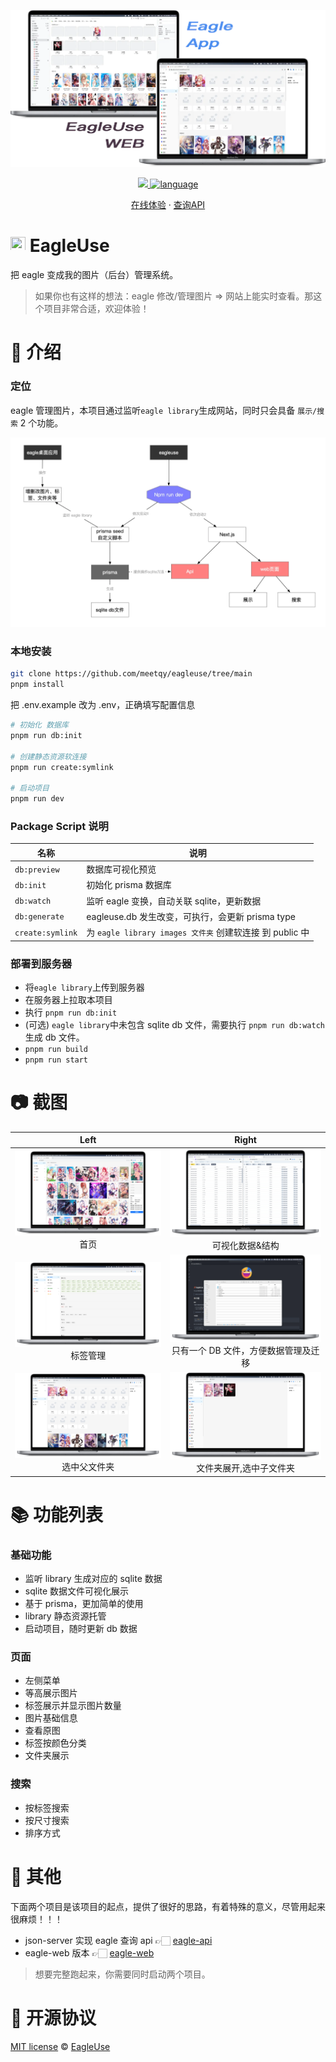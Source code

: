 ![](./readme/preview.webp)

<p align='center'>
    <a href="https://github.com/meetqy/eagleuse/blob/master/LICENSE" target="_blank">
        <img src="https://img.shields.io/github/license/meetqy/eagleuse"/>
    </a>
    <a href="https://www.typescriptlang.org" target="_black">
        <img src="https://img.shields.io/badge/language-TypeScript-blue.svg" alt="language">
    </a>
</p>

<p align='center'>
    <a href='https://rao.pics'>在线体验</a> ·
    <a href="./readme/api/image.md">查询API</a>
</p>

# <img src='./static/favicon.ico' height="24px" width="24px" /> EagleUse

把 eagle 变成我的图片（后台）管理系统。

> 如果你也有这样的想法：eagle 修改/管理图片 => 网站上能实时查看。那这个项目非常合适，欢迎体验！

# 👀 介绍

### 定位

eagle 管理图片，本项目通过监听`eagle library`生成网站，同时只会具备 `展示/搜索` 2 个功能。

![](./readme/flow.webp)

### 本地安装

```sh
git clone https://github.com/meetqy/eagleuse/tree/main
pnpm install
```

把 .env.example 改为 .env，正确填写配置信息

```sh
# 初始化 数据库
pnpm run db:init

# 创建静态资源软连接
pnpm run create:symlink

# 启动项目
pnpm run dev
```

### Package Script 说明

| 名称             | 说明                                                     |
| ---------------- | -------------------------------------------------------- |
| `db:preview`     | 数据库可视化预览                                         |
| `db:init`        | 初始化 prisma 数据库                                     |
| `db:watch`       | 监听 eagle 变换，自动关联 sqlite，更新数据               |
| `db:generate`    | eagleuse.db 发生改变，可执行，会更新 prisma type         |
| `create:symlink` | 为 `eagle library images 文件夹` 创建软连接 到 public 中 |

### 部署到服务器

- 将`eagle library`上传到服务器
- 在服务器上拉取本项目
- 执行 `pnpm run db:init`
- (可选) `eagle library`中未包含 sqlite db 文件，需要执行 `pnpm run db:watch`生成 db 文件。
- `pnpm run build`
- `pnpm run start`

# 📷 截图

|                      Left                       |                                 Right                                  |
| :---------------------------------------------: | :--------------------------------------------------------------------: |
|     ![](./readme/1.webp?raw=true)<br/>首页      |           ![](./readme/2.webp?raw=true)<br/>可视化数据&结构            |
|   ![](./readme/4.webp?raw=true) <br/>标签管理   | ![](./readme/3.webp?raw=true)<br/>只有一个 DB 文件，方便数据管理及迁移 |
| ![](./readme/6.webp?raw=true) <br/>选中父文件夹 |       ![](./readme/5.webp?raw=true)<br/>文件夹展开,选中子文件夹        |

# 📚 功能列表

### 基础功能

- 监听 library 生成对应的 sqlite 数据
- sqlite 数据文件可视化展示
- 基于 prisma，更加简单的使用
- library 静态资源托管
- 启动项目，随时更新 db 数据

### 页面

- 左侧菜单
- 等高展示图片
- 标签展示并显示图片数量
- 图片基础信息
- 查看原图
- 标签按颜色分类
- 文件夹展示

### 搜索

- 按标签搜索
- 按尺寸搜索
- 排序方式

# 🔦 其他

下面两个项目是该项目的起点，提供了很好的思路，有着特殊的意义，尽管用起来很麻烦！！！

- json-server 实现 eagle 查询 api 👉🏻 [eagle-api](https://github.com/meetqy/eagle-api)
- eagle-web 版本 👉🏻 [eagle-web](https://github.com/meetqy/eagle-web)

> 想要完整跑起来，你需要同时启动两个项目。

# 📄 开源协议

[MIT license](https://github.com/meetqy/eagleuse/blob/master/LICENSE) © [EagleUse](https://github.com/eagleuse)
